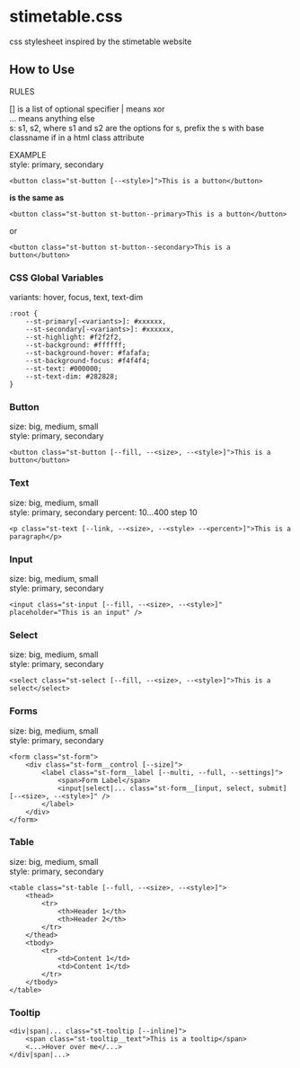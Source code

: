 # stimetable.css
css stylesheet inspired by the stimetable website


## How to Use

RULES

[] is a list of optional specifier
| means xor  
... means anything else  
s: s1, s2, where s1 and s2 are the options for s, prefix the s with base classname if in a html class attribute

EXAMPLE  
style: primary, secondary  

    <button class="st-button [--<style>]">This is a button</button>  
**is the same as**  

    <button class="st-button st-button--primary>This is a button</button> 
or  

    <button class="st-button st-button--secondary>This is a button</button> 

### CSS Global Variables

variants: hover, focus, text, text-dim

    :root {
        --st-primary[-<variants>]: #xxxxxx,  
        --st-secondary[-<variants>]: #xxxxxx,  
        --st-highlight: #f2f2f2,
        --st-background: #ffffff;
        --st-background-hover: #fafafa;
        --st-background-focus: #f4f4f4;
        --st-text: #000000;
        --st-text-dim: #282828;
    }


### Button
 
size: big, medium, small  
style: primary, secondary

    <button class="st-button [--fill, --<size>, --<style>]">This is a button</button>

### Text

size: big, medium, small  
style: primary, secondary
percent: 10...400 step 10

    <p class="st-text [--link, --<size>, --<style> --<percent>]">This is a paragraph</p>

### Input
 
size: big, medium, small  
style: primary, secondary

    <input class="st-input [--fill, --<size>, --<style>]" placeholder="This is an input" />

### Select
 
size: big, medium, small  
style: primary, secondary

    <select class="st-select [--fill, --<size>, --<style>]">This is a select</select>

### Forms

size: big, medium, small  
style: primary, secondary
    
    <form class="st-form">
        <div class="st-form__control [--size]">
            <label class="st-form__label [--multi, --full, --settings]">
                <span>Form Label</span>
                <input|select|... class="st-form__[input, select, submit] [--<size>, --<style>]" />
            </label>
        </div>
    </form>
    

### Table
 
size: big, medium, small  
style: primary, secondary

    <table class="st-table [--full, --<size>, --<style>]">
        <thead>
            <tr>
                <th>Header 1</th>
                <th>Header 2</th>
            </tr>
        </thead>
        <tbody>
            <tr>
                <td>Content 1</td>
                <td>Content 1</td>
            </tr>
        </tbody>
    </table>


### Tooltip

    <div|span|... class="st-tooltip [--inline]">
        <span class="st-tooltip__text">This is a tooltip</span>
        <...>Hover over me</...>
    </div|span|...>
    

